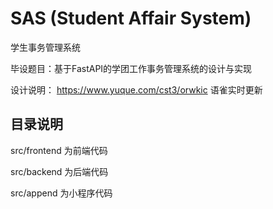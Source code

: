 # SAS (Student Affair System)

学生事务管理系统

毕设题目：基于FastAPI的学团工作事务管理系统的设计与实现

设计说明：
https://www.yuque.com/cst3/orwkic  语雀实时更新


## 目录说明

src/frontend 为前端代码

src/backend 为后端代码

src/append 为小程序代码

